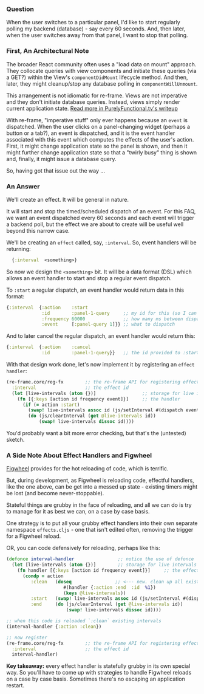 ### Question

When the user switches to a particular panel, I'd like to start regularly polling my 
backend (database) - say every 60 seconds.  And, then later, when the user switches 
away from that panel, I want to stop that polling.

### First, An Architectural Note 

The broader React community often uses a "load data on mount" approach. 
They collocate queries with view components 
and initiate these queries (via a GET?) within the View's `componentDidMount` lifecycle method.
And then, later, they might cleanup/stop any database polling in `componentWillUnmount`.

This arrangement is not idiomatic for re-frame. Views are not imperative and 
they don't initiate database queries. Instead, views simply render current application state.
[Read more in PurelyFunctional.tv's writeup](https://purelyfunctional.tv/article/react-vs-re-frame/)

With re-frame, "imperative stuff" only ever happens
because an `event` is dispatched.  When the user clicks on a panel-changing widget 
(perhaps a button or a tab?),
an event is dispatched, and it is the event handler associated with this event which 
computes the effects of the user's action. First, it might change application state so 
the panel is shown, and then it might further change application state so that a
"twirly busy" thing is shown and, finally, it might issue a database query.

So, having got that issue out the way ... 
 
### An Answer 

We'll create an effect. It will be general in nature. 

It will start and stop the timed/scheduled dispatch of an event. 
For this FAQ,
we want an event dispatched every 60 seconds and each event will
trigger a backend poll, but the effect we are about to create 
will be useful well beyond this narrow case. 

We'll be creating an `effect` called, say, `:interval`. So, event handlers 
will be returning: 
```clj
  {:interval  <something>}
```
So now we design the `<something>` bit. It will be a data format (DSL) which
allows an event handler to start and stop a regular event dispatch.

To `:start` a regular dispatch, an event handler would return 
data in this format:
```clj
{:interval  {:action    :start
             :id        :panel-1-query     ;; my id for this (so I can cancel later)
             :frequency 60000              ;; how many ms between dispatches 
             :event     [:panel-query 1]}} ;; what to dispatch 
```

And to later cancel the regular dispatch, an event handler would return this:
```clj
{:interval  {:action    :cancel
             :id        :panel-1-query}}   ;; the id provided to :start  
```

With that design work done, let's now implement it by registering an 
`effect handler`: 
```clj
(re-frame.core/reg-fx        ;; the re-frame API for registering effect handlers
  :interval                  ;; the effect id
  (let [live-intervals (atom {})]                 ;; storage for live intervals
    (fn [{:keys [action id frequency event]}]     ;; the handler
      (if (= action :start) 
        (swap! live-intervals assoc id (js/setInterval #(dispatch event) frequency))) 
        (do (js/clearInterval (get @live-intervals id)) 
            (swap! live-intervals dissoc id))))
```

You'd probably want a bit more error checking, but that's the (untested) sketch.

### A Side Note About Effect Handlers and Figwheel 

[Figwheel](https://github.com/bhauman/lein-figwheel) provides for the hot reloading of code, which 
is terrific.

But, during development, as Figwheel is reloading code, effectful handlers, like the 
one above, can be get into a messed up state - existing timers might be lost (and 
become never-stoppable). 

Stateful things are grubby in the face of reloading, and all we can do is 
try to manage for it as best we can, on a case by case basis.

One strategy is to put all your grubby effect handlers into their own 
separate namespace `effects.cljs` - one that isn't edited often, removing 
the trigger for a Figwheel reload. 

OR, you can code defensively for reloading, perhaps like this:
```clj
(defonce interval-handler                ;; notice the use of defonce
  (let [live-intervals (atom {})]        ;; storage for live intervals
    (fn handler [{:keys [action id frequency event]}]     ;; the effect handler
      (condp = action
         :clean   (doseq                ;; <--- new. clean up all existing 
                     #(handler {:action :end  :id  %1}) 
                     (keys @live-intervals))
         :start   (swap! live-intervals assoc id (js/setInterval #(dispatch event) frequency))) 
         :end     (do (js/clearInterval (get @live-intervals id)) 
                      (swap! live-intervals dissoc id))))

;; when this code is reloaded `:clean` existing intervals
(interval-handler {:action :clean})

;; now register            
(re-frame.core/reg-fx        ;; the re-frame API for registering effect handlers
  :interval                  ;; the effect id
  interval-handler)
```

**Key takeaway:**  every effect handler is statefully grubby in its own special way. So you'll have to 
come up with strategies to handle Figwheel reloads on a case by case basis. Sometimes
there's no escaping an application restart.

